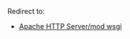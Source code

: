 Redirect to:

*   [Apache HTTP Server/mod wsgi](/index.php/Apache_HTTP_Server/mod_wsgi "Apache HTTP Server/mod wsgi")